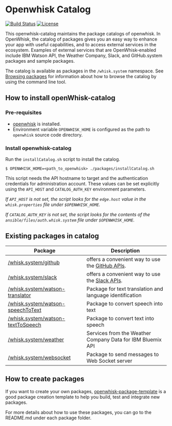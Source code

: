 # Openwhisk Catalog

[![Build Status](https://travis-ci.org/apache/incubator-openwhisk-catalog.svg?branch=master)](https://travis-ci.org/apache/incubator-openwhisk-catalog)
[![License](https://img.shields.io/badge/license-Apache--2.0-blue.svg)](http://www.apache.org/licenses/LICENSE-2.0)

This openwhisk-catalog maintains the package catalogs of openwhisk. In OpenWhisk, the catalog
of packages gives you an easy way to enhance your app with useful capabilities, and to access
external services in the ecosystem. Examples of external services that are OpenWhisk-enabled 
include IBM Watson API, the Weather Company, Slack, and GitHub.system packages and sample packages. 

The catalog is available as packages in the `/whisk.system` namespace. See [Browsing packages](https://github.com/openwhisk/openwhisk/blob/master/docs/packages.md#browsing-packages) 
for information about how to browse the catalog by using the command line tool.

## How to install openWhisk-catalog

### Pre-requisites
- [openwhisk](https://github.com/openwhisk/openwhisk/blob/master/README.md) is installed.
- Environment variable `OPENWHISK_HOME` is configured as the path to `openwhisk` source code directory.

### Install openwhisk-catalog

Run the `installCatalog.sh` script to install the catalog.

 ```
$ OPENWHISK_HOME=<path_to_openwhisk> ./packages/installCatalog.sh
 ```

This script needs the API hostname to target and the authentication credentials for administration account. These values can be set explicitly using the `API_HOST` and `CATALOG_AUTH_KEY` environment parameters.

*If `API_HOST` is not set, the script looks for the `edge.host` value in the `whisk.properties` file under `$OPENWHISK_HOME`.*

*If `CATALOG_AUTH_KEY` is not set, the script looks for the contents of the `ansible/files/auth.whisk.system` file under `$OPENWHISK_HOME`.*

## Existing packages in catalog

| Package | Description |
| --- | --- |
| [/whisk.system/github](./packages/github/README.md) | offers a convenient way to use the [GitHub APIs](https://developer.github.com/). |
| [/whisk.system/slack](./packages/watson-translator/README.md) | offers a convenient way to use the [Slack APIs](https://api.slack.com/). |
| [/whisk.system/watson-translator](./packages/watson-translator/README.md) | Package for text translation and language identification|
| [/whisk.system/watson-speechToText](./packages/watson-speechToText/README.md) | Package to convert speech into text|
| [/whisk.system/watson-textToSpeech](./packages/watson-textToSpeech/README.md) | Package to convert text into speech|
| [/whisk.system/weather](./packages/weather/README.md) | Services from the Weather Company Data for IBM Bluemix API|
| [/whisk.system/websocket](./packages/websocket/README.md) | Package to send messages to Web Socket server|

<!--
TODO: place holder until we have a README for samples 
| [/whisk.system/samples](./packages/samples/README.md) | offers sample actions in different programming languages |
-->
<!--
TODO: place holder until we have a README for utils
| [/whisk.system/utils](./packages/utils/README.md) | offers utilities actions such as cat, echo, and etc. |
-->

## How to create packages

If you want to create your own packages,  [openwhisk-package-template](https://github.com/openwhisk/openwhisk-package-template)
is a good package creation template to help you build, test and integrate new packages.

For more details about how to use these packages, you can go to the README.md under each package folder.

